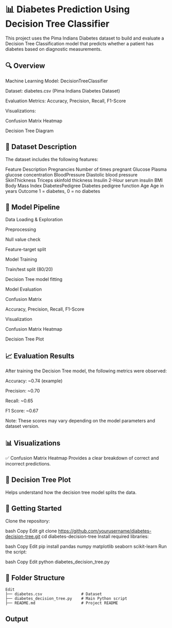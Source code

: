# 📊 Diabetes Prediction Using Decision Tree Classifier
This project uses the Pima Indians Diabetes dataset to build and evaluate a Decision Tree Classification model that predicts whether a patient has diabetes based on diagnostic measurements.

## 🔍 Overview
Machine Learning Model: DecisionTreeClassifier

Dataset: diabetes.csv (Pima Indians Diabetes Dataset)

Evaluation Metrics: Accuracy, Precision, Recall, F1-Score

Visualizations:

Confusion Matrix Heatmap

Decision Tree Diagram

## 📁 Dataset Description
The dataset includes the following features:

Feature	Description
Pregnancies	Number of times pregnant
Glucose	Plasma glucose concentration
BloodPressure	Diastolic blood pressure
SkinThickness	Triceps skinfold thickness
Insulin	2-Hour serum insulin
BMI	Body Mass Index
DiabetesPedigree	Diabetes pedigree function
Age	Age in years
Outcome	1 = diabetes, 0 = no diabetes

## 🧪 Model Pipeline
Data Loading & Exploration

Preprocessing

Null value check

Feature-target split

Model Training

Train/test split (80/20)

Decision Tree model fitting

Model Evaluation

Confusion Matrix

Accuracy, Precision, Recall, F1-Score

Visualization

Confusion Matrix Heatmap

Decision Tree Plot

## 📈 Evaluation Results
After training the Decision Tree model, the following metrics were observed:

Accuracy: ~0.74 (example)

Precision: ~0.70

Recall: ~0.65

F1 Score: ~0.67

Note: These scores may vary depending on the model parameters and dataset version.

## 📊 Visualizations
✅ Confusion Matrix Heatmap
Provides a clear breakdown of correct and incorrect predictions.

## 🌳 Decision Tree Plot
Helps understand how the decision tree model splits the data.

## 🚀 Getting Started
Clone the repository:

bash
Copy
Edit
git clone https://github.com/yourusername/diabetes-decision-tree.git
cd diabetes-decision-tree
Install required libraries:

bash
Copy
Edit
pip install pandas numpy matplotlib seaborn scikit-learn
Run the script:

bash
Copy
Edit
python diabetes_decision_tree.py
## 📂 Folder Structure
```
Edit
├── diabetes.csv                 # Dataset
├── diabetes_decision_tree.py    # Main Python script
├── README.md                    # Project README
```

## Output


